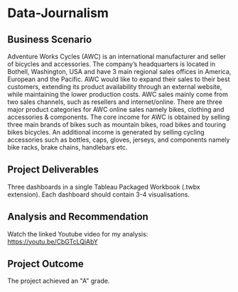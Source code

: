# Data-Journalism

## Business Scenario
Adventure Works Cycles (AWC) is an international manufacturer and seller of bicycles and accessories. The company’s headquarters is located in Bothell, Washington, USA and have 3 main regional sales offices in America, European and the Pacific. AWC would like to expand their sales to their best customers, extending its product availability through an external website, while maintaining the lower production costs. AWC sales mainly come from two sales channels, such as resellers and internet/online. There are three major product categories for AWC online sales namely bikes, clothing and accessories & components. The core income for AWC is obtained by selling three main brands of bikes such as mountain bikes, road bikes and touring bikes bicycles. An additional income is generated by selling cycling accessories such as bottles, caps, gloves, jerseys, and components namely bike racks, brake chains, handlebars etc.

## Project Deliverables
Three dashboards in a single Tableau Packaged Workbook (.twbx extension). Each dashboard should contain 3-4 visualisations.

## Analysis and Recommendation
Watch the linked Youtube video for my analysis: https://youtu.be/CbGTcLQiAbY

## Project Outcome
The project achieved an "A" grade.
